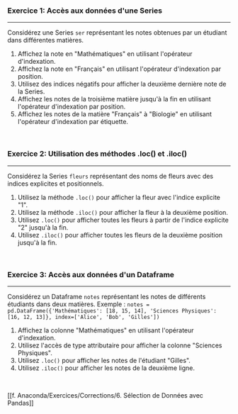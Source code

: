 ### Exercice 1: Accès aux données d'une Series

---

Considérez une Series `ser` représentant les notes obtenues par un étudiant dans différentes matières.

1. Affichez la note en "Mathématiques" en utilisant l'opérateur d'indexation.
2. Affichez la note en "Français" en utilisant l'opérateur d'indexation par position.
3. Utilisez des indices négatifs pour afficher la deuxième dernière note de la Series.
4. Affichez les notes de la troisième matière jusqu'à la fin en utilisant l'opérateur d'indexation par position.
5. Affichez les notes de la matière "Français" à "Biologie" en utilisant l'opérateur d'indexation par étiquette.

<br>

### Exercice 2: Utilisation des méthodes .loc() et .iloc()

---

Considérez la Series `fleurs` représentant des noms de fleurs avec des indices explicites et positionnels.

1. Utilisez la méthode `.loc()` pour afficher la fleur avec l'indice explicite "1".
2. Utilisez la méthode `.iloc()` pour afficher la fleur à la deuxième position.
3. Utilisez `.loc()` pour afficher toutes les fleurs à partir de l'indice explicite "2" jusqu'à la fin.
4. Utilisez `.iloc()` pour afficher toutes les fleurs de la deuxième position jusqu'à la fin.

<br>

### Exercice 3: Accès aux données d'un Dataframe

---

Considérez un Dataframe `notes` représentant les notes de différents étudiants dans deux matières. Exemple : `notes = pd.DataFrame({'Mathématiques': [18, 15, 14], 'Sciences Physiques': [16, 12, 13]}, index=['Alice', 'Bob', 'Gilles'])`

1. Affichez la colonne "Mathématiques" en utilisant l'opérateur d'indexation.
2. Utilisez l'accès de type attributaire pour afficher la colonne "Sciences Physiques".
3. Utilisez `.loc()` pour afficher les notes de l'étudiant "Gilles".
4. Utilisez `.iloc()` pour afficher les notes de la deuxième ligne.

<br>

[[f. Anaconda/Exercices/Corrections/6. Sélection de Données avec Pandas]]